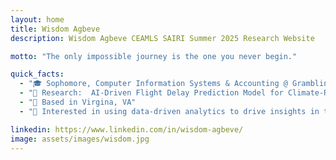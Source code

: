 ```yaml
---
layout: home
title: Wisdom Agbeve
description: Wisdom Agbeve CEAMLS SAIRI Summer 2025 Research Website

motto: "The only impossible journey is the one you never begin."

quick_facts:
  - "🎓 Sophomore, Computer Information Systems & Accounting @ Grambling State University"
  - "🔬 Research:  AI-Driven Flight Delay Prediction Model for Climate-Resilient"
  - "📍 Based in Virgina, VA"
  - "🚀 Interested in using data-driven analytics to drive insights in technology, finance, marketing, and economics."

linkedin: https://www.linkedin.com/in/wisdom-agbeve/
image: assets/images/wisdom.jpg
---
```


